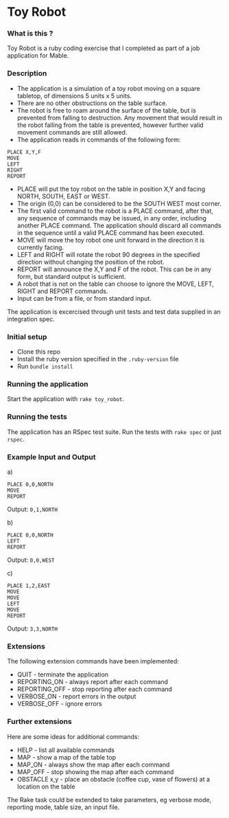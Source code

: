 # Toy Robot

### What is this ?

Toy Robot is a ruby coding exercise that I completed as part of a job application for Mable.  
### Description
- The application is a simulation of a toy robot moving on a square tabletop, 
  of dimensions 5 units x 5 units.
- There are no other obstructions on the table surface.
- The robot is free to roam around the surface of the table, but is 
  prevented from falling to destruction. Any movement that would result in the 
  robot falling from the table is prevented, however further valid 
  movement commands are still allowed.
- The application reads in commands of the following form:

```
PLACE X,Y,F
MOVE
LEFT
RIGHT
REPORT
```

- PLACE will put the toy robot on the table in position X,Y and facing NORTH,
  SOUTH, EAST or WEST.
- The origin (0,0) can be considered to be the SOUTH WEST most corner.
- The first valid command to the robot is a PLACE command, after that, any
  sequence of commands may be issued, in any order, including another PLACE
  command. The application should discard all commands in the sequence until a
  valid PLACE command has been executed.
- MOVE will move the toy robot one unit forward in the direction it is currently
  facing.
- LEFT and RIGHT will rotate the robot 90 degrees in the specified direction
  without changing the position of the robot.
- REPORT will announce the X,Y and F of the robot. This can be in any form, but
  standard output is sufficient.
- A robot that is not on the table can choose to ignore the MOVE, LEFT, RIGHT
  and REPORT commands.
- Input can be from a file, or from standard input.

The application is excercised through unit tests and test data supplied in an integration spec.

### Initial setup

- Clone this repo
- Install the ruby version specified in the `.ruby-version` file
- Run `bundle install`

### Running the application

Start the application with `rake toy_robot`.

### Running the tests

The application has an RSpec test suite. Run the tests with `rake spec` or just `rspec`.

### Example Input and Output
a)
```
PLACE 0,0,NORTH
MOVE
REPORT
```
Output: `0,1,NORTH`

b)
```
PLACE 0,0,NORTH
LEFT
REPORT
```
Output: `0,0,WEST`

c)
```
PLACE 1,2,EAST
MOVE
MOVE
LEFT
MOVE
REPORT
```
Output: `3,3,NORTH`

### Extensions

The following extension commands have been implemented:

- QUIT - terminate the application
- REPORTING_ON - always report after each command
- REPORTING_OFF - stop reporting after each command
- VERBOSE_ON - report errors in the output
- VERBOSE_OFF - ignore errors 

### Further extensions

Here are some ideas for additional commands:

- HELP - list all available commands
- MAP - show a map of the table top
- MAP_ON - always show the map after each command
- MAP_OFF - stop showing the map after each command
- OBSTACLE x,y - place an obstacle (coffee cup, vase of flowers) at a location on the table

The Rake task could be extended to take parameters, eg verbose mode, reporting mode, table size, an input file.

